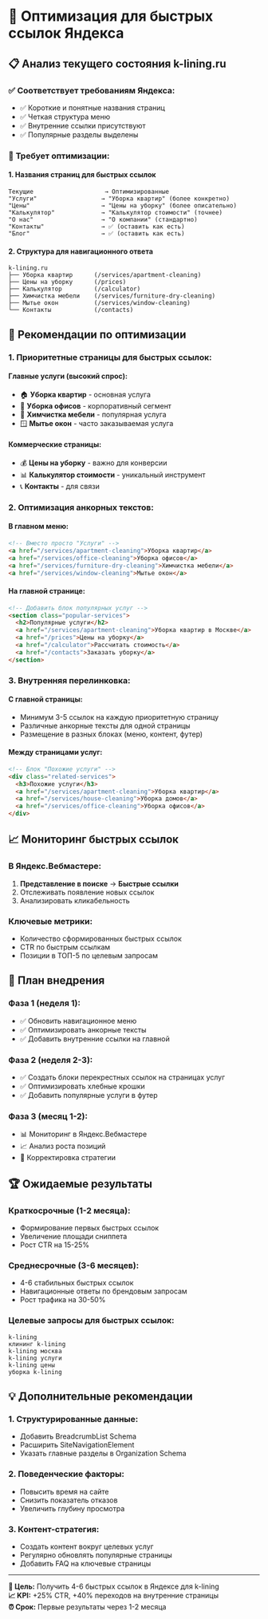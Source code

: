 # 🔗 Оптимизация для быстрых ссылок Яндекса

## 📋 Анализ текущего состояния k-lining.ru

### ✅ **Соответствует требованиям Яндекса:**
- ✅ Короткие и понятные названия страниц
- ✅ Четкая структура меню
- ✅ Внутренние ссылки присутствуют
- ✅ Популярные разделы выделены

### 🔧 **Требует оптимизации:**

#### 1. **Названия страниц для быстрых ссылок**
```
Текущие                    → Оптимизированные
"Услуги"                  → "Уборка квартир" (более конкретно)
"Цены"                    → "Цены на уборку" (более описательно)
"Калькулятор"             → "Калькулятор стоимости" (точнее)
"О нас"                   → "О компании" (стандартно)
"Контакты"                → ✅ (оставить как есть)
"Блог"                    → ✅ (оставить как есть)
```

#### 2. **Структура для навигационного ответа**
```
k-lining.ru
├── Уборка квартир      (/services/apartment-cleaning)
├── Цены на уборку      (/prices)
├── Калькулятор         (/calculator)  
├── Химчистка мебели    (/services/furniture-dry-cleaning)
├── Мытье окон          (/services/window-cleaning)
└── Контакты            (/contacts)
```

## 🎯 Рекомендации по оптимизации

### 1. **Приоритетные страницы для быстрых ссылок:**

#### **Главные услуги (высокий спрос):**
- 🏠 **Уборка квартир** - основная услуга
- 🏢 **Уборка офисов** - корпоративный сегмент  
- 🧽 **Химчистка мебели** - популярная услуга
- 🪟 **Мытье окон** - часто заказываемая услуга

#### **Коммерческие страницы:**
- 💰 **Цены на уборку** - важно для конверсии
- 📊 **Калькулятор стоимости** - уникальный инструмент
- 📞 **Контакты** - для связи

### 2. **Оптимизация анкорных текстов:**

#### **В главном меню:**
```html
<!-- Вместо просто "Услуги" -->
<a href="/services/apartment-cleaning">Уборка квартир</a>
<a href="/services/office-cleaning">Уборка офисов</a>
<a href="/services/furniture-dry-cleaning">Химчистка мебели</a>
<a href="/services/window-cleaning">Мытье окон</a>
```

#### **На главной странице:**
```html
<!-- Добавить блок популярных услуг -->
<section class="popular-services">
  <h2>Популярные услуги</h2>
  <a href="/services/apartment-cleaning">Уборка квартир в Москве</a>
  <a href="/prices">Цены на уборку</a>
  <a href="/calculator">Рассчитать стоимость</a>
  <a href="/contacts">Заказать уборку</a>
</section>
```

### 3. **Внутренняя перелинковка:**

#### **С главной страницы:**
- Минимум 3-5 ссылок на каждую приоритетную страницу
- Различные анкорные тексты для одной страницы
- Размещение в разных блоках (меню, контент, футер)

#### **Между страницами услуг:**
```html
<!-- Блок "Похожие услуги" -->
<div class="related-services">
  <h3>Похожие услуги</h3>
  <a href="/services/apartment-cleaning">Уборка квартир</a>
  <a href="/services/house-cleaning">Уборка домов</a> 
  <a href="/services/office-cleaning">Уборка офисов</a>
</div>
```

## 📈 Мониторинг быстрых ссылок

### **В Яндекс.Вебмастере:**
1. **Представление в поиске** → **Быстрые ссылки**
2. Отслеживать появление новых ссылок
3. Анализировать кликабельность

### **Ключевые метрики:**
- Количество сформированных быстрых ссылок
- CTR по быстрым ссылкам
- Позиции в ТОП-5 по целевым запросам

## 🎯 План внедрения

### **Фаза 1 (неделя 1):**
- ✅ Обновить навигационное меню
- ✅ Оптимизировать анкорные тексты
- ✅ Добавить внутренние ссылки на главной

### **Фаза 2 (неделя 2-3):**
- ✅ Создать блоки перекрестных ссылок на страницах услуг
- ✅ Оптимизировать хлебные крошки
- ✅ Добавить популярные услуги в футер

### **Фаза 3 (месяц 1-2):**
- 📊 Мониторинг в Яндекс.Вебмастере
- 📈 Анализ роста позиций
- 🔧 Корректировка стратегии

## 🏆 Ожидаемые результаты

### **Краткосрочные (1-2 месяца):**
- Формирование первых быстрых ссылок
- Увеличение площади сниппета
- Рост CTR на 15-25%

### **Среднесрочные (3-6 месяцев):**
- 4-6 стабильных быстрых ссылок
- Навигационные ответы по брендовым запросам
- Рост трафика на 30-50%

### **Целевые запросы для быстрых ссылок:**
```
k-lining
клининг k-lining
k-lining москва
k-lining услуги
k-lining цены
уборка k-lining
```

## 💡 Дополнительные рекомендации

### **1. Структурированные данные:**
- Добавить BreadcrumbList Schema
- Расширить SiteNavigationElement
- Указать главные разделы в Organization Schema

### **2. Поведенческие факторы:**
- Повысить время на сайте
- Снизить показатель отказов
- Увеличить глубину просмотра

### **3. Контент-стратегия:**
- Создать контент вокруг целевых услуг
- Регулярно обновлять популярные страницы
- Добавить FAQ на ключевые страницы

---

**🎯 Цель:** Получить 4-6 быстрых ссылок в Яндексе для k-lining  
**📈 KPI:** +25% CTR, +40% переходов на внутренние страницы  
**⏰ Срок:** Первые результаты через 1-2 месяца